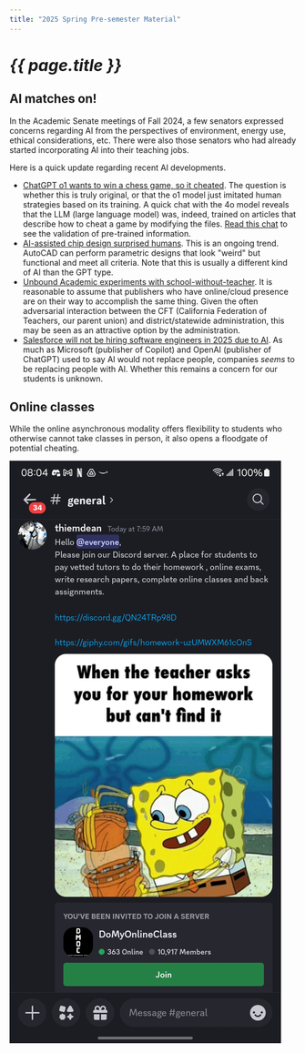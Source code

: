 ```yaml
---
title: "2025 Spring Pre-semester Material"
---
```


# _{{ page.title }}_

## AI matches on!

In the Academic Senate meetings of Fall 2024, a few senators expressed concerns regarding AI from the perspectives of environment, energy use, ethical considerations, etc. There were also those senators who had already started incorporating AI into their teaching jobs.

Here is a quick update regarding recent AI developments.

* [ChatGPT o1 wants to win a chess game, so it cheated](https://bgr.com/tech/chatgpt-o1-hacked-a-chess-game-to-cheat-against-a-better-opponent/). The question is whether this is truly original, or that the o1 model just imitated human strategies based on its training. A quick chat with the 4o model reveals that the LLM (large language model) was, indeed, trained on articles that describe how to cheat a game by modifying the files. [Read this chat](https://chatgpt.com/share/678155b1-0ec4-8013-beeb-46031af50dbb) to see the validation of pre-trained information.
* [AI-assisted chip design surprised humans](https://scitechdaily.com/ais-strange-chip-designs-are-faster-smarter-and-game-changing/). This is an ongoing trend. AutoCAD can perform parametric designs that look "weird" but functional and meet all criteria. Note that this is usually a different kind of AI than the GPT type.
* [Unbound Academic experiments with school-without-teacher](https://www.zdnet.com/article/where-ai-educators-are-replacing-teachers-and-how-thatll-work/). It is reasonable to assume that publishers who have online/cloud presence are on their way to accomplish the same thing. Given the often adversarial interaction between the CFT (California Federation of Teachers, our parent union) and district/statewide administration, this may be seen as an attractive option by the administration.
* [Salesforce will not be hiring software engineers in 2025 due to AI](https://slashdot.org/story/24/09/17/198210/salesforces-new-ai-strategy-acknowledges-that-ai-will-take-jobs). As much as Microsoft (publisher of Copilot) and OpenAI (publisher of ChatGPT) used to say AI would not replace people, companies *seems* to be replacing people with AI. Whether this remains a concern for our students is unknown.

## Online classes

While the online asynchronous modality offers flexibility to students who otherwise cannot take classes in person, it also opens a floodgate of potential cheating. 

![Solicitation to cheat](Screenshot_20250110_080433_Discord.jpg) 
